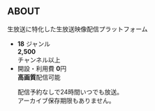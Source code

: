 ## ABOUT
生放送に特化した生放送映像配信プラットフォーム
- **18** ジャンル  
**2,500**  
チャンネル以上
- 開設・利用費 **0**円  
**高画質**配信可能  
  <dl>
    <dt>配信予約なしで24時間いつでも放送。</dt>
    <dt>アーカイブ保存期限もありません。</dt>
  </dl>
